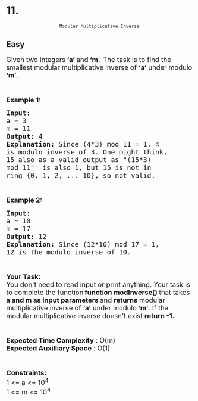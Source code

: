 # 11. 
                        Modular Multiplicative Inverse
##  Easy 
<div class="problem-statement">
                <p></p><p><span style="font-size:18px">Given two integers<strong> ‘a’ </strong>and<strong> ‘m</strong>’. The task is to find the smallest modular multiplicative inverse of <strong>‘a’</strong> under modulo<strong> ‘m’</strong>.</span></p>

<p>&nbsp;</p>

<p><span style="font-size:18px"><strong>Example 1:</strong></span></p>

<pre><span style="font-size:18px"><strong>Input:
</strong>a = 3
m = 11
<strong>Output: </strong>4
<strong>Explanation: </strong>Since (4*3) mod 11 = 1, 4 
is modulo inverse of 3. One might think,
15 also as a valid output as "(15*3)
mod 11"  is also 1, but 15 is not in 
ring {0, 1, 2, ... 10}, so not valid.</span></pre>

<p>&nbsp;</p>

<p><span style="font-size:18px"><strong>Example 2:</strong></span></p>

<pre><span style="font-size:18px"><strong>Input:
</strong>a = 10
m = 17
<strong>Output: </strong>12
<strong>Explanation: </strong>Since (12*10) mod 17 = 1,
12 is the modulo inverse of 10.</span></pre>

<p>&nbsp;</p>

<p><span style="font-size:18px"><strong>Your Task:</strong><br>
You don't need to read input or print anything. Your task is to complete the function</span><strong> </strong><span style="font-size:18px"> <strong>function modInverse()&nbsp;</strong>that takes <strong>a and m as input parameters </strong>and <strong>returns </strong>modular multiplicative inverse of <strong>‘a’</strong> under modulo<strong> ‘m’</strong>. If the modular multiplicative inverse doesn't exist&nbsp;<strong>return -1.</strong></span></p>

<p>&nbsp;</p>

<p><span style="font-size:18px"><strong>Expected Time Complexity</strong> : O(m)<br>
<strong>Expected Auxilliary Space</strong> : O(1)</span></p>

<p>&nbsp;</p>

<p><span style="font-size:18px"><strong>Constraints:</strong><br>
1 &lt;= a&nbsp;&lt;= 10<sup>4</sup><br>
1 &lt;= m &lt;= 10<sup>4</sup></span></p>
 <p></p>
            </div>